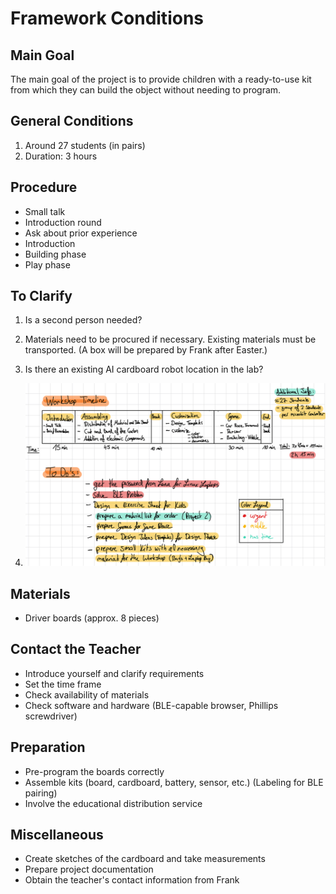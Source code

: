 # Framework Conditions

## Main Goal
The main goal of the project is to provide children with a ready-to-use kit from which they can build the object without needing to program.

## General Conditions
1. Around 27 students (in pairs)
2. Duration: 3 hours

## Procedure
- Small talk  
- Introduction round  
- Ask about prior experience  
- Introduction  
- Building phase  
- Play phase

## To Clarify
1. Is a second person needed?  
2. Materials need to be procured if necessary. Existing materials must be transported. (A box will be prepared by Frank after Easter.)  
3. Is there an existing AI cardboard robot location in the lab?

4. ![Tasks](./Assets/notes.png)

## Materials
- Driver boards (approx. 8 pieces)

## Contact the Teacher
- Introduce yourself and clarify requirements  
- Set the time frame  
- Check availability of materials  
- Check software and hardware (BLE-capable browser, Phillips screwdriver)

## Preparation
- Pre-program the boards correctly  
- Assemble kits (board, cardboard, battery, sensor, etc.) (Labeling for BLE pairing)  
- Involve the educational distribution service

## Miscellaneous
- Create sketches of the cardboard and take measurements  
- Prepare project documentation  
- Obtain the teacher's contact information from Frank
